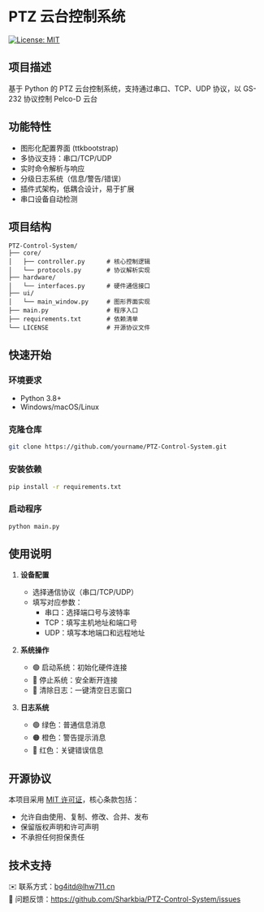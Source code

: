 # PTZ 云台控制系统

[![License: MIT](https://img.shields.io/badge/许可证-MIT-yellow.svg)](https://opensource.org/licenses/MIT)

## 项目描述
基于 Python 的 PTZ 云台控制系统，支持通过串口、TCP、UDP 协议，以 GS-232 协议控制 Pelco-D 云台

## 功能特性
- 图形化配置界面 (ttkbootstrap)
- 多协议支持：串口/TCP/UDP
- 实时命令解析与响应
- 分级日志系统（信息/警告/错误）
- 插件式架构，低耦合设计，易于扩展
- 串口设备自动检测

## 项目结构
```
PTZ-Control-System/
├── core/
│   ├── controller.py      # 核心控制逻辑
│   └── protocols.py       # 协议解析实现
├── hardware/
│   └── interfaces.py      # 硬件通信接口
├── ui/
│   └── main_window.py     # 图形界面实现
├── main.py                # 程序入口
├── requirements.txt       # 依赖清单
└── LICENSE                # 开源协议文件
```

## 快速开始
### 环境要求
- Python 3.8+
- Windows/macOS/Linux

### 克隆仓库
```bash
git clone https://github.com/yourname/PTZ-Control-System.git
```

### 安装依赖
```bash
pip install -r requirements.txt
```

### 启动程序
```bash
python main.py
```

## 使用说明
1. **设备配置**
   - 选择通信协议（串口/TCP/UDP）
   - 填写对应参数：
     - 串口：选择端口号与波特率
     - TCP：填写主机地址和端口号
     - UDP：填写本地端口和远程地址

2. **系统操作**
   - 🟢 <kbd>启动系统</kbd>：初始化硬件连接
   - 🔴 <kbd>停止系统</kbd>：安全断开连接
   - 🧹 <kbd>清除日志</kbd>：一键清空日志窗口

3. **日志系统**
   - 🟢 绿色：普通信息消息
   - 🟠 橙色：警告提示消息
   - 🔴 红色：关键错误信息

## 开源协议
本项目采用 [MIT 许可证](LICENSE)，核心条款包括：
- 允许自由使用、复制、修改、合并、发布
- 保留版权声明和许可声明
- 不承担任何担保责任

## 技术支持
✉️ 联系方式：bg4itd@lhw711.cn  
🐛 问题反馈：https://github.com/Sharkbia/PTZ-Control-System/issues